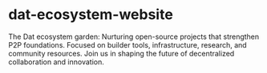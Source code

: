 # dat-ecosystem-website
The Dat ecosystem garden: Nurturing open-source projects that strengthen P2P foundations. Focused on builder tools, infrastructure, research, and community resources. Join us in shaping the future of decentralized collaboration and innovation.

